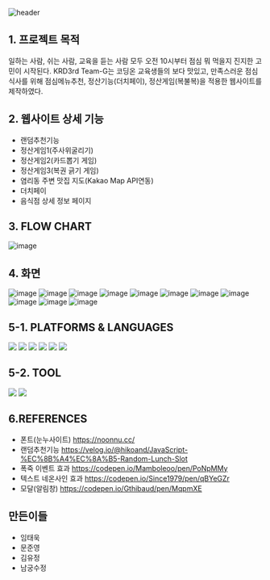 ![header](https://capsule-render.vercel.app/api?type=wave&color=auto&height=300&section=header&text=점메추%20점심메뉴추천&fontSize=60)

## 1. 프로젝트 목적
일하는 사람, 쉬는 사람, 교육을 듣는 사람 모두 오전 10시부터 점심 뭐 먹을지 진지한 고민이 시작된다.
KRD3rd Team-G는 코딩온 교육생들의 보다 맛있고, 만족스러운 점심식사를 위해 점심메뉴추천, 정산기능(더치페이), 정산게임(복불복)을 적용한 웹사이트를 제작하였다.

## 2. 웹사이트 상세 기능
+ 랜덤추천기능
+ 정산게임1(주사위굴리기)
+ 정산게임2(카드뽑기 게임)
+ 정산게임3(복권 긁기 게임)
+ 염리동 주변 맛집 지도(Kakao Map API연동)
+ 더치페이
+ 음식점 상세 정보 페이지

## 3. FLOW CHART
![image](https://user-images.githubusercontent.com/67899735/198209290-d9e8846f-e877-444b-8ec9-9369ec8ee998.png)

## 4. 화면
![image](https://user-images.githubusercontent.com/67899735/198218846-6aaa46ba-0476-45a7-afed-84e100225e01.png)
![image](https://user-images.githubusercontent.com/67899735/198218889-1857ffea-5377-4428-9119-e3df1ad93155.png)
![image](https://user-images.githubusercontent.com/67899735/198218915-35552740-f053-4665-8fb1-c49bddf6d0e0.png)
![image](https://user-images.githubusercontent.com/67899735/198219159-0460c827-fac8-4814-8d2e-afee07f1b897.png)
![image](https://user-images.githubusercontent.com/67899735/198219219-5667de88-93c2-4709-bd6f-8f23e66e9386.png)
![image](https://user-images.githubusercontent.com/67899735/198219249-375b91bf-ab19-4f6e-9b76-446b41e42026.png)
![image](https://user-images.githubusercontent.com/67899735/198219292-33397b9f-ed80-4392-949b-99050bec5f92.png)
![image](https://user-images.githubusercontent.com/67899735/198219340-323ae115-770b-4548-8d04-7b2cd36fc429.png)
![image](https://user-images.githubusercontent.com/67899735/198219396-3b5730c5-26b6-40b6-856f-90de8d6f8ba7.png)
![image](https://user-images.githubusercontent.com/67899735/198219416-469873d0-e6b5-4b4e-a2f9-0b25f3828214.png)
![image](https://user-images.githubusercontent.com/67899735/198219434-e2cbc910-78a4-47e1-8cf2-b2eb041a3247.png)






## 5-1. PLATFORMS & LANGUAGES
<div>
<img src="https://img.shields.io/badge/HTML5-E34F26?style=flat&logo=HTML5&logoColor=white"/>
<img src="https://img.shields.io/badge/JavaScript-F7DF1E?style=flat&logo=JavaScript&logoColor=white"/>
<img src="https://img.shields.io/badge/CSS3-1572B6?style=flat&logo=CSS3&logoColor=white"/>
<img src="https://img.shields.io/badge/jQuery-0769AD?style=flat&logo=jQuery&logoColor=white"/>
<img src="https://img.shields.io/badge/Bootstrap-7952B3?style=flat&logo=Bootstrap&logoColor=white"/>
<img src="https://img.shields.io/badge/Node.js-339933?style=flat&logo=Node.js&logoColor=white"/>
</div>


## 5-2. TOOL
<div>
<img src="https://img.shields.io/badge/Visual Studio Code-007ACC?style=flat&logo=Visual Studio Code&logoColor=white"/>
<img src="https://img.shields.io/badge/GitHub-181717?style=flat&logo=GitHub&logoColor=white"/>
</div>

## 6.REFERENCES
+ 폰트(눈누사이트)
  https://noonnu.cc/
+ 랜덤추천기능 
   https://velog.io/@hikoand/JavaScript-%EC%8B%A4%EC%8A%B5-Random-Lunch-Slot
+ 폭죽 이벤트 효과
   https://codepen.io/Mamboleoo/pen/PoNpMMy
+ 텍스트 네온사인 효과
   https://codepen.io/Since1979/pen/qBYeGZr
+ 모달(알림창)
   https://codepen.io/Gthibaud/pen/MqpmXE
   
   
## 만든이들
+ 임태욱
+ 문준영
+ 김유정
+ 남궁수정
